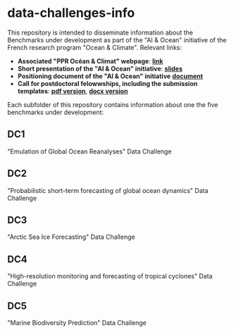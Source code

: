 # data-challenges-info
This repository is intended to disseminate information about the Benchmarks under development as part of the "AI & Ocean" initiative of the French research program "Ocean & Climate".
Relevant links:
- **Associated "PPR Océan & Climat" webpage**: [**link**](https://www.ocean-climat.fr/Le-PPR/Actualites/Intelligence-artificielle-Appel-a-postdoc-et-data-challenges)
- **Short presentation of the "AI & Ocean" initiative**: [**slides**](./action_AI_PPROcean_202501.pdf)
- **Positioning document of the "AI & Ocean" initiative** [**document**](./document_action_IA_PPROcean2024.pdf)
- **Call for postdoctoral felowwships, including the submission templates**: [**pdf version**](./AAP_PostDoc_IAOcean_VF.pdf), [**docx version**](./AAP_PostDoc_IAOcean_VF.docx) 

Each subfolder of this repository contains information about one the five benchmarks under development:

## DC1
"Emulation of Global Ocean Reanalyses" Data Challenge

## DC2
"Probabilistic short-term forecasting of global ocean dynamics" Data Challenge

## DC3
"Arctic Sea Ice Forecasting" Data Challenge

## DC4
"High-resolution monitoring and forecasting of tropical cyclones" Data Challenge

## DC5
"Marine Biodiversity Prediction" Data Challenge
